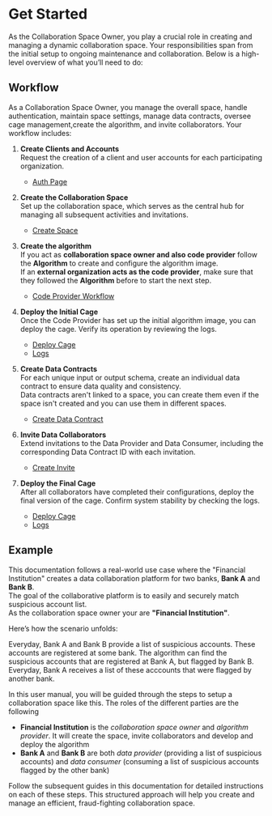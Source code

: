 # Get Started

As the Collaboration Space Owner, you play a crucial role in creating and managing a dynamic collaboration space. Your responsibilities span from the initial setup to ongoing maintenance and collaboration. Below is a high-level overview of what you’ll need to do:

## Workflow

As a Collaboration Space Owner, you manage the overall space, handle authentication, maintain space settings, manage data contracts, oversee cage management,create the algorithm, and invite collaborators. Your workflow includes:

1. **Create Clients and Accounts**  
   Request the creation of a client and user accounts for each participating organization.

   - [Auth Page](/docs/user-manual/collaboration-space-owner/auth)

2. **Create the Collaboration Space**  
   Set up the collaboration space, which serves as the central hub for managing all subsequent activities and invitations.

   - [Create Space](/docs/user-manual/collaboration-space-owner/space-management/create-space)

3. **Create the algorithm**  
   If you act as **collaboration space owner and also code provider** follow the **Algorithm** to create and configure the algorithm image.  
   If an **external organization acts as the code provider**, make sure that they followed the **Algorithm** before to start the next step.

   - [Code Provider Workflow](/docs/user-manual/code-provider/intro)

4. **Deploy the Initial Cage**  
   Once the Code Provider has set up the initial algorithm image, you can deploy the cage. Verify its operation by reviewing the logs.

   - [Deploy Cage](/docs/user-manual/collaboration-space-owner/cage-management/deploy-cage)
   - [Logs](/docs/user-manual/collaboration-space-owner/cage-management/logs)

5. **Create Data Contracts**  
   For each unique input or output schema, create an individual data contract to ensure data quality and consistency.  
   Data contracts aren't linked to a space, you can create them even if the space isn't created and you can use them in different spaces.

   - [Create Data Contract](/docs/user-manual/collaboration-space-owner/data-contract-management/create-data-contract)

6. **Invite Data Collaborators**  
   Extend invitations to the Data Provider and Data Consumer, including the corresponding Data Contract ID with each invitation.

   - [Create Invite](/docs/user-manual/collaboration-space-owner/invite-collaborator/create-invite)

7. **Deploy the Final Cage**  
   After all collaborators have completed their configurations, deploy the final version of the cage. Confirm system stability by checking the logs.
   - [Deploy Cage](/docs/user-manual/collaboration-space-owner/cage-management/deploy-cage)
   - [Logs](/docs/user-manual/collaboration-space-owner/cage-management/logs)

## Example

This documentation follows a real-world use case where the "Financial Institution" creates a data collaboration platform for two banks, **Bank A** and **Bank B**.  
The goal of the collaborative platform is to easily and securely match suspicious account list.  
As the collaboration space owner your are **"Financial Institution"**.

Here’s how the scenario unfolds:

Everyday, Bank A and Bank B provide a list of suspicious accounts. These accounts are registered at some bank. The algorithm can find the suspicious accounts that are registered at Bank A, but flagged by Bank B. Everyday, Bank A receives a list of these acccounts that were flagged by another bank.

In this user manual, you will be guided through the steps to setup a collaboration space like this. The roles of the different parties are the following

- **Financial Institution** is the _collaboration space owner_ and _algorithm provider_. It will create the space, invite collaborators and develop and deploy the algorithm
- **Bank A** and **Bank B** are both _data provider_ (providing a list of suspicious accounts) and _data consumer_ (consuming a list of suspicious accounts flagged by the other bank)

Follow the subsequent guides in this documentation for detailed instructions on each of these steps. This structured approach will help you create and manage an efficient, fraud-fighting collaboration space.
